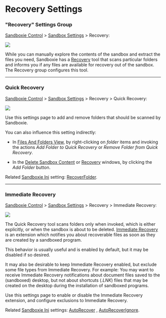 # Recovery Settings

### "Recovery" Settings Group

[Sandboxie Control](SandboxieControl.md) > [Sandbox Settings](SandboxSettings.md) > Recovery:

![](../Media/RecoverySettings.png)

While you can manually explore the contents of the sandbox and extract the files you need, Sandboxie has
a [Recovery](SP_Recovery.md) tool that scans particular folders and informs you if any files are available for recovery out
of the sandbox. The Recovery group configures this tool.

* * *

### Quick Recovery

[Sandboxie Control](SandboxieControl.md) > [Sandbox Settings](SandboxSettings.md) > Recovery > Quick Recovery:

![](../Media/QuickRecoverySettings.png)

Use this settings page to add and remove folders that should be scanned by Sandboxie.

You can also influence this setting indirectly:

* In [Files And Folders View](FilesAndFoldersView.md), by right-clicking on _folder_ items and invoking the actions _Add
  Folder to Quick Recovery_ or _Remove Folder from Quick Recovery_.


* In the [Delete Sandbox Content](DeleteSandboxContent.md) or [Recovery](SP_Recovery.md) windows, by clicking the _Add
  Folder_ button.

Related [Sandboxie Ini](SandboxieIni.md) setting: [RecoverFolder](RecoverFolder.md).

* * *

### Immediate Recovery

[Sandboxie Control](SandboxieControl.md) > [Sandbox Settings](SandboxSettings.md) > Recovery > Immediate Recovery:

![](../Media/ImmediateRecoverySettings.png)

The Quick Recovery tool scans folders only when invoked, which is either explicitly, or when the sandbox is about to be
deleted. [Immediate Recovery](ImmediateRecovery.md) is an extension which notifies you about recoverable files as soon
as they are created by a sandboxed program.

This behavior is usually useful and is enabled by default, but it may be disabled if so desired.

It may also be desirable to keep Immediate Recovery enabled, but exclude some file types from Immediate Recovery. For
example: You may want to receive Immediate Recovery notifications about document files saved to the (sandboxed) desktop,
but not about shortcuts (_.LNK_) files that may be created on the desktop during the installation of sandboxed programs.

Use this settings page to enable or disable the Immediate Recovery extension, and configure exclusions to Immediate
Recovery.

Related [Sandboxie Ini](SandboxieIni.md) settings: [AutoRecover](AutoRecover.md)
, [AutoRecoverIgnore](AutoRecoverIgnore.md).